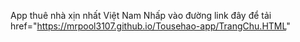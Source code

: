 App thuê nhà xịn nhất Việt Nam
Nhấp vào đường link đây để tải
href="https://mrpool3107.github.io/Tousehao-app/TrangChu.HTML"
